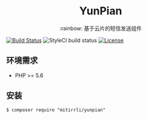<h1 align="center"> YunPian </h1>
<p align="center">:rainbow: 基于云片的短信发送组件</p>

[![Build Status](https://travis-ci.org/overtrue/weather.svg?branch=master)](https://travis-ci.org/overtrue/weather)
![StyleCI build status](https://github.styleci.io/repos/204657371/shield) 
<a href="https://packagist.org/packages/mitirrli/yunpian"><img src="https://poser.pugx.org/mitirrli/yunpian/license" alt="License"></a>

## 环境需求

- PHP >= 5.6

## 安装

```shell
$ composer require "mitirrli/yunpian"
```
